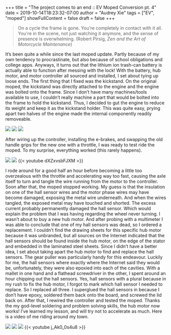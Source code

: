 +++
title = "The project comes to an end :: EV Moped Conversion pt. 4"
date = 2019-10-14T18:23:32-07:00
author = "Audrey Xie"
tags = ["EV", "moped"]
showFullContent = false
draft = false
+++

> On a cycle the frame is gone. You're completely in contact with it all. You're in the scene, not just watching it anymore, and the sense of presence is overwhelming. (Robert Pirsig, *Zen and the Art of Motorcycle Maintenance*)

It’s been quite a while since the last moped update. Partly because of my own tendency to procrastinate, but also because of school obligations and college apps. Anyways, it turns out that the lithium ion trash-can battery is actually able to function after messing with the lock! With the battery, hub motor, and motor controller all sourced and installed, I set about tying up loose ends. The first thing that I fixed was the kickstand. On the original moped, the kickstand was directly attached to the engine and the engine was bolted onto the frame. Since I don’t have many machines/tools available to use, I couldn’t really machine a part that would be bolted into the frame to hold the kickstand. Thus, I decided to gut the engine to reduce its weight and keep it as the kickstand holder. This was quite easy, prying apart two halves of the engine made the internal componently readily removeable. 

![](/images/moped/IMG_3556.jpg)
![](/images/moped/IMG_3571.jpg)
![](/images/moped/IMG_3574.jpg)

After wiring up the controller, installing the e-brakes, and swapping the old handle grips for the new one with a throttle, I was ready to test ride the moped. To my surprise, everything worked (this rarely happens). 

![](/images/moped/IMG_3672.jpg)
![](/images/moped/IMG_3671.jpg)
{{< youtube dXZxvsbFJXM >}}

I rode around for a good half an hour before becoming a little too overzealous with the throttle and accelerating way too fast, causing the axle itself to turn and tangle the wire running from the motor to the controller. Soon after that, the moped stopped working. My guess is that the insulation on one of the hall sensor wires and the motor phase wires may have become damaged, exposing the metal wire underneath. And when the wires tangled, the exposed metal may have touched and shorted. The excess current probably permanently damaged the hall sensor. Which would explain the problem that I was having regarding the wheel never turning. I wasn’t about to buy a new hub motor. And after probing with a multimeter I was able to conclude that one of my hall sensors was dead, so I ordered a replacement. I couldn’t find the drawing sheets for this specific hub motor because it was unbranded, but all sources on the Internet indicated that the hall sensors should be found inside the hub motor, on the edge of the stator and embedded in the laminated steel sheets. Since I didn’t have a better idea, I set about taking apart the hub motor to find and replace the hall sensors. The gear puller was particularly handy for this endeavour. Luckily for me, the hall sensors where exactly where the Internet said they would be, unfortunately, they were also epoxied into each of the cavities. With a mallet in one hand and a flathead screwdriver in the other, I spent around an hour chipping out the hall sensors. Yes, hall sensors with a plural because in my rush to fix the hub motor, I forgot to mark which hall sensor I needed to replace. So I replaced all three. I superglued the hall sensors in because I don’t have epoxy, soldered them back onto the board, and screwed the lid back on. After that, I rewired the controller and tested the moped. Thanks the my god-level soldering and problem solving skills, the hub motor now works! I’ve learned my lesson, and will try not to accelerate as much. Here is a video of me riding around my town.

![](/images/moped/IMG_3674.jpg)
![](/images/moped/IMG_3687.jpg)
![](/images/moped/IMG_3675.jpg)
{{< youtube j_Ak0_0s4u8 >}}